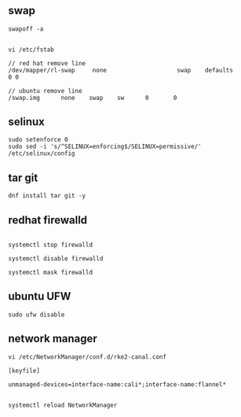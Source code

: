 #

## swap

```shell
swapoff -a


vi /etc/fstab

// red hat remove line
/dev/mapper/rl-swap     none                    swap    defaults        0 0

// ubuntu remove line 
/swap.img      none    swap    sw      0       0
```

## selinux

```shell
sudo setenforce 0
sudo sed -i 's/^SELINUX=enforcing$/SELINUX=permissive/' /etc/selinux/config
```

## tar git

```shell
dnf install tar git -y
```

## redhat firewalld

```shell

systemctl stop firewalld

systemctl disable firewalld

systemctl mask firewalld

```

## ubuntu UFW

```shell
sudo ufw disable 

```

## network manager

```shell
vi /etc/NetworkManager/conf.d/rke2-canal.conf

[keyfile]

unmanaged-devices=interface-name:cali*;interface-name:flannel*


```

```shell
systemctl reload NetworkManager
```
